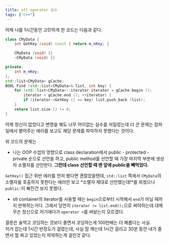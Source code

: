 ```yaml
---
title: stl operator 실수
tags: ["c++"]
---
```


어제 나를 1시간동안 고민하게 한 코드는 다음과 같다.

```cpp
class CMyData {
    int GetKey (void) const { return m_nKey; }

    CMyData (void) {}
    ~CMyData (void) {}

private:
    int m_nKey;
};
std::list<CMyData> gCache;
BOOL Find (std::list<CMyData>& list, int key) {
    for (std::list<CMyData>::iterator iterator = gCache.begin ();
        iterator < gCache.end (); ++iterator) {
        if (iterator->GetKey () == key) list.push_back (list);
    }
    return list.size () != 0;
}
```

어제 정신이 없었다고 변명을 해도 너무 어이없는 실수를 저질렀는데 더 큰 문제는 컴파일에서 뱉어주는 에러를 보고도 해당 문제를 파악하지 못했다는 것이다.

위 코드의 문제는

- 나는 OOP 수업의 영향으로 class declaration에서 public - protected - private 순으로 선언을 하고, public method를 선언할 때 가장 마지막 부분에 생성자 소멸자를 선언한다. **그런데 class 선언할 때 맨 앞에 public을 빼먹었다.**

`GetKey()` 접근 위반 에러를 먼저 봤다면 괜찮았을텐데, `std::list` 쪽에서 `CMyData`의 소멸자를 호출하지 못한다는 에러만 보고 *소멸자 제대로 선언했는데!*를 외쳤으나 `public:`이 빠진건 보지 못했다.

- stl container의 iterator를 사용할 때는 `begin`으로부터 시작해서 `end`가 아닐 때까지 반복하는거다. 그래서 당연히 `iterator != list.end();`으로 써야하는데 대체 무슨 정신으로 저기에다가 `operator <`를 써놨는지 모르겠다.

결론은 술먹고 코딩하는 것보다 졸면서 코딩하는게 100만배는 더 해롭다는 사실.  
저거 잡는데 1시간 반정도가 걸렸는데, 사실 잠 깨는데 1시간 걸리고 30분 동안 내가 졸면서 뭘 짜고 있었는지 파악하는게 걸린것 같다.

